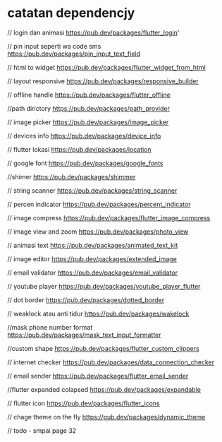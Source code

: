# catatan dependencjy

// login dan animasi
https://pub.dev/packages/flutter_login'

// pin input seperti wa code sms
https://pub.dev/packages/pin_input_text_field

// html to widget
https://pub.dev/packages/flutter_widget_from_html

// layout responsive
https://pub.dev/packages/responsive_builder

// offline handle
https://pub.dev/packages/flutter_offline

//path dirictory
https://pub.dev/packages/path_provider

// image picker
https://pub.dev/packages/image_picker

// devices info
https://pub.dev/packages/device_info

// flutter lokasi
https://pub.dev/packages/location

// google font
https://pub.dev/packages/google_fonts

//shimer
https://pub.dev/packages/shimmer

// string scanner
https://pub.dev/packages/string_scanner

// percen indicator
https://pub.dev/packages/percent_indicator

// image compress
https://pub.dev/packages/flutter_image_compress

// image view and zoom
https://pub.dev/packages/photo_view

// animasi text
https://pub.dev/packages/animated_text_kit

// image editor
https://pub.dev/packages/extended_image

 // email validator
https://pub.dev/packages/email_validator

// youtube player
https://pub.dev/packages/youtube_player_flutter

// dot border
https://pub.dev/packages/dotted_border

// weaklock atau anti tidur
https://pub.dev/packages/wakelock

//mask phone number format
https://pub.dev/packages/mask_text_input_formatter

//custom shape
https://pub.dev/packages/flutter_custom_clippers

// internet checker
https://pub.dev/packages/data_connection_checker

// email sender
https://pub.dev/packages/flutter_email_sender

//flutter expanded colapsed
https://pub.dev/packages/expandable

// flutter icon
https://pub.dev/packages/flutter_icons

// chage theme on the fly
https://pub.dev/packages/dynamic_theme

// todo - smpai page 32
